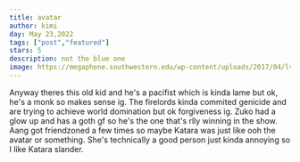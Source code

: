 ```yaml
---
title: avatar
author: kimi
day: May 23,2022
tags: ["post","featured"]
stars: 5
description: not the blue one
image: https://megaphone.southwestern.edu/wp-content/uploads/2017/04/lvzsCCoiUXomFmu-800x450-noPad-800x394.jpg
---
```


Anyway theres this old kid and he's a pacifist which is kinda lame but ok, he's a monk so makes sense ig. The firelords kinda commited genicide and are trying to achieve world domination but ok forgiveness ig. Zuko had a glow up and has a goth gf so he's the one that's rlly winning in the show. Aang got friendzoned a few times so maybe Katara was just like ooh the avatar or something. She's technically a good person just kinda annoying so I like Katara slander.